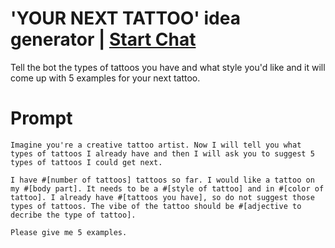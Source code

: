 

# 'YOUR NEXT TATTOO' idea generator | [Start Chat](https://gptcall.net/chat.html?data=%7B%22contact%22%3A%7B%22id%22%3A%22922afc5d-a55a-421d-9d9f-832a91ec49eb%22%2C%22flow%22%3Atrue%7D%7D)
<p>Tell the bot the types of tattoos you have and what style you'd like and it will come up with 5 examples for your next tattoo.</p>

# Prompt

```
Imagine you're a creative tattoo artist. Now I will tell you what types of tattoos I already have and then I will ask you to suggest 5 types of tattoos I could get next.

I have #[number of tattoos] tattoos so far. I would like a tattoo on my #[body part]. It needs to be a #[style of tattoo] and in #[color of tattoo]. I already have #[tattoos you have], so do not suggest those types of tattoos. The vibe of the tattoo should be #[adjective to decribe the type of tattoo].

Please give me 5 examples.
```





